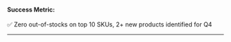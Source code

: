 #### **Success Metric:**

✅ Zero out-of-stocks on top 10 SKUs, 2+ new products identified for Q4

---
